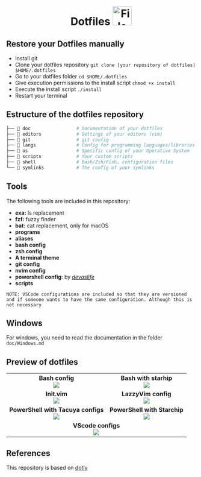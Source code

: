 <h1 align="center">
  Dotfiles 
  <img src="https://blog.zachinachshon.com/assets/images/localdev/dotfiles/dotfiles-blog-220x230.png" alt="File" width="50" height="50"
</h1>

## Restore your Dotfiles manually

- Install git
- Clone your dotfiles repository `git clone [your repository of dotfiles] $HOME/.dotfiles`
- Go to your dotfiles folder `cd $HOME/.dotfiles`
- Give execution permissions to the install script `chmod +x install`
- Execute the install script `./install`
- Restart your terminal

## Estructure of the dotfiles repository

```bash
├── 📁 doc                 # Documentation of your dotfiles
├── 📁 editors             # Settings of your editors (vim)
├── 📁 git                 # git config
├── 📁 langs               # Config for programming languages/libraries
├── 📁 os                  # Specific config of your Operative System
├── 📁 scripts             # Your custom scripts
├── 📁 shell               # Bash/Zsh/Fish… configuration files
└── 📁 symlinks            # The config of your symlinks
```

## Tools

The following tools are included in this repository:

- **exa:** ls replacement
- **fzf:** fuzzy finder
- **bat:** cat replacement, only for macOS
- **programs**
- **aliases**
- **bash config**
- **zsh config**
- **A terminal theme**
- **git config**
- **nvim config**
- **powershell config**: by _[devaslife](https://github.com/craftzdog)_
- **scripts**

`NOTE: VSCode configurations are included so that they are versioned and if someone wants to have the same configuration. Although this is not necessary `

## Windows

For windows, you need to read the documentation in the folder `doc/Windows.md`

## Preview of dotfiles

<table>
  <tr>
    <td align="center">
      <b>Bash config</b><br>
      <img src="https://i.ibb.co/YNZX005/Screenshot-2024-04-22-at-11-05-43-AM.png">
    </td>
    <td align="center">
      <b>Bash with starhip</b><br>
      <img src="https://i.ibb.co/RbbFQS4/Screenshot-2024-01-11-at-12-40-44-PM.png">
    </td>
  </tr>
  <tr>
    <td align="center">
      <b>Init.vim</b><br>
      <img src="https://i.ibb.co/8DZ8RFB/Screenshot-2024-04-22-at-11-08-08-AM.png">
    </td>
    <td align="center">
      <b>LazzyVim config</b><br>
      <img src="https://i.ibb.co/XCsrZFN/Screenshot-2024-01-11-at-12-42-49-PM.png">
    </td>
  </tr>
  <tr>
    <td align="center">
      <b>PowerShell with Tacuya configs</b><br>
      <img src="https://i.ibb.co/Jzr0387/img1.png">
    </td>
    <td align="center">
      <b>PowerShell with Starchip</b><br>
      <img src="https://i.ibb.co/YDmRCMg/terminal.png">
    </td>
  </tr>
  <tr>
    <td colspan="2" align="center">
      <b>VScode configs</b><br>
      <img src="https://i.ibb.co/Lx7QZTg/Screenshot-2024-01-11-at-12-48-18-PM.png">
    </td>
  </tr>
</table>

## References

This repository is based on [dotly](https://github.com/CodelyTV/dotly/)
